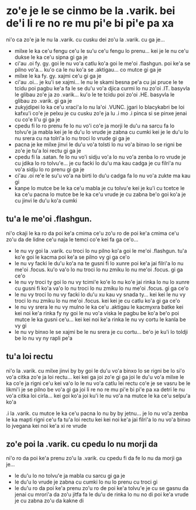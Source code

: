 zo'e je le se cinmo be la .varik. bei de'i li re no re mu pi'e bi pi'e pa xa
============================================================================

ni'o ca zo'e ja le nu la .varik. cu cusku dei zo'u la .varik. cu ga je...

* milxe le ka ce'u fengu ce'u le su'u ce'u fengu lo prenu... kei je le nu ce'u dukse le ka ce'u sipna gi ga je
* ci'au .oi fy. gy. goi le nu vo'a catlu ko'a goi le me'oi .flashgun. poi ke'a se pilno vo'a... ku'o ca le nu ko'a se .aktigau... co mutce gi ga je
* milxe le ka fy. gy. xajmi ce'u gi ga je
* ci'au .oi... je ku'i se xajmi... le nu le skami besna pe'a cu jai pruce le te tcidu poi pagbu ke'a fa le se du'u vo'a djica curmi lo nu zo'oi .IT. basyvla le glibau zo'e ja zo .varik... ku'o le te tcidu poi zo'oi .HE. basyvla le glibau zo .varik. gi ga je
* zukyjdipei lo ka ce'u xraci'a lo nu la'oi .VUNC. jgari lo blacykabri be loi kafxu'i co'e je pelxu je cu cusku zo'e ja lu .i mo  .i pinca si se pinxe jenai cu co'e li'u gi ga je
* cpedu fi lo ro prenu fe lo nu vo'i co'e ja morji le du'u na sarcu fa lo tolvu'e ja mabla kei je le du'u lo vrude je zabna cu cumki kei je le du'u lo nu srera cu na tolri'a lo nu troci lo vrude gi ga je
* pacna je ke milxe jinvi le du'u vo'a tolsti lo nu vo'a binxo lo se rigni be zo'e je tu'a loi rectu gi ga je
* cpedu fi la .satan. fe lo nu vo'i sidju vo'a lo nu vo'a zenba lo ro vrude je cu jdika lo ro tolvu'e... je cu facki lo du'u ma kau cadga je cu filri'a nu vo'a sidju lo ro prenu gi ga je
* ci'au .oi re'e le su'u vo'a na birti lo du'u cadga fa lo nu vo'a zukte ma kau gi
* kanpe lo mutce be le ka ce'u mabla je cu tolvu'e kei je ku'i cu tcetce le ka ce'u pacna lo mutce be le ka ce'u vrude je cu zabna be'o goi ko'a je cu jinvi le du'u ko'a cumki

## tu'a le me'oi .flashgun.
ni'o ckaji le ka ro da poi ke'a cmima ce'u zo'u ro de poi ke'a cmima ce'u zo'u da de lidne ce'u naja le temci co'e kei fa ga ce'o...

* le nu vy goi la .varik. cu troci lo nu pilno ko'a goi le me'oi .flashgun. tu'a ko'e goi le kacma poi ke'a se pilno vy gi ga ce'o
* le nu vy facki le du'u ko'a na te gusni fi lo xunre poi ke'a jai filri'a lo nu me'oi .focus. ku'o va'o lo nu troci lo nu zmiku lo nu me'oi .focus. gi ga ce'o
* le nu vy troci ty goi lo nu vy tcimi'e ko'e lo nu ko'e jai rinka lo nu lo xunre cu gusni fi ko'a va'o lo nu troci lo nu zmiku lo nu me'oi .focus. gi ga ce'o
* le nu vy troci lo nu vy facki lo du'u xu kau vy snada ty... kei kei le nu vy troci lo nu zmiku lo nu me'oi .focus. kei kei je cu catlu ko'a gi ga ce'o
* le nu vy srera le nu vy mulno le ka ce'u .aktigau le kacmyxra batke kei kei noi ke'a rinka fy ny goi le nu vo'a viska le pagbu be ko'a be'o poi mutce le ka gusni ce'u... kei kei noi ke'a rinka le nu vy cortu le kanla be vy gi
* le nu vy binxo le se xajmi be le nu srera je cu cortu... be'o je ku'i lo toldji be lo nu vy ny rapli pe'a

## tu'a loi rectu
ni'o la .varik. cu milxe jinvi by by goi le du'u vo'a binxo lo se rigni be lo si'o vo'a citka zo'e ja loi rectu... kei kei ga joi zo'e gi ga joi le du'u vo'a milxe le ka co'e ja rigni ce'u kei va'o lo le nu vo'a catlu lei rectu co'e je se vasru be le likmi'i je se pilno be vo'a gi ga joi li re no re mu pi'e bi pi'e pa xa detri le nu vo'a citka loi cirla... kei goi ko'a joi ku'i le nu vo'a na mutce le ka ce'u selpu'a ko'a

.i la .varik. cu mutce le ka ce'u pacna lo nu by by jetnu... je lo nu vo'a zenba le ka mapti rigni ce'u fa tu'a loi rectu kei kei noi ke'a jai filri'a lo nu vo'a binxo lo jvegana kei noi ke'a xi re vrude

## zo'e poi la .varik. cu cpedu lo nu morji da
ni'o ro da poi ke'a prenu zo'u la .varik. cu cpedu fi da fe lo nu da morji ga je...

* le du'u lo no tolvu'e ja mabla cu sarcu gi ga je
* le du'u lo vrude je zabna cu cumki lo nu lo prenu cu troci gi
* le du'u ro da poi ke'a prenu zo'u ro de poi ke'a tolvu'e je cu se gasnu da jenai cu mrori'a da zo'u jitfa fa le du'u de rinka lo nu no di poi ke'a vrude je cu zabna zo'u da kakne di

